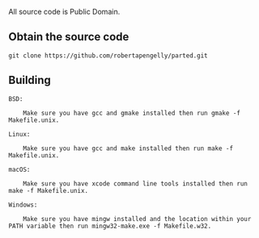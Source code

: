 All source code is Public Domain.

## Obtain the source code

    git clone https://github.com/robertapengelly/parted.git

## Building

    BSD:
    
        Make sure you have gcc and gmake installed then run gmake -f Makefile.unix.
    
    Linux:
    
        Make sure you have gcc and make installed then run make -f Makefile.unix.
    
    macOS:
    
        Make sure you have xcode command line tools installed then run make -f Makefile.unix.
    
    Windows:
    
        Make sure you have mingw installed and the location within your PATH variable then run mingw32-make.exe -f Makefile.w32.
